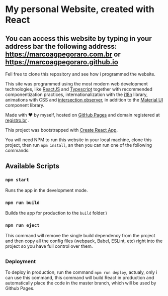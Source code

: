 # My personal Website, created with React
## You can access this website by typing in your address bar the following address: https://marcoagpegoraro.com.br or https://marcoagpegoraro.github.io

Fell free to clone this repository and see how i programmed the website.

This site was programmed using the most modern web development technologies, like [ReactJS](https://react.dev) and [Typescript](https://www.typescriptlang.org/) together with recommended componentization practices, internationalization with the [i18n](https://www.i18next.com/) library, animations with CSS and [intersection observer](https://developer.mozilla.org/en-US/docs/Web/API/Intersection_Observer_API), in addition to the [Material UI](https://mui.com/) component library.

Made with ❤️ by myself, hosted on [GitHub Pages]([https://](https://pages.github.com/)) and domain registered at [registro.br](https://registro.br/) . 

This project was bootstrapped with [Create React App](https://github.com/facebook/create-react-app).

You will need NPM to run this website in your local machine, clone this project, then run `npm install`, an then you can run one of the following commands:

## Available Scripts
### `npm start`
Runs the app in the development mode.

### `npm run build`
Builds the app for production to the `build` folder.\

### `npm run eject`
This command will remove the single build dependency from the project and then copy all the config files (webpack, Babel, ESLint, etc) right into the project so you have full control over them.

##
### Deployment
To deploy in production, run the command `npm run deploy`, actualy, only i can use this command, this command will build React in production and automatically place the code in the master branch, which will be used by Github Pages.


